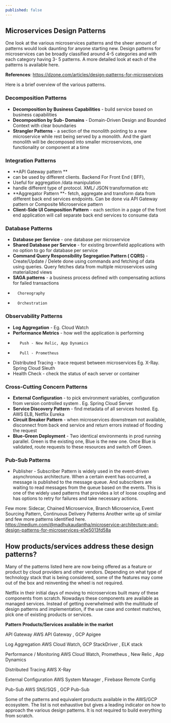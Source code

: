 ```yaml
---
published: false
---
```

## Microservices Design Patterns

One look at the various microservices patterns and the sheer amount of patterns would look daunting for anyone starting new. Design patterns for microservices can be broadly classified around 4-5 categories and with each category having 3- 5 patterns. A more detailed look at each of the patterns is available here. 

**References**: https://dzone.com/articles/design-patterns-for-microservices

Here is a brief overview of the various patterns.

### Decomposition Patterns
- **Decomposition by Business Capabilities** - build service based on business capabilities
- **Decomposition by Sub- Domains** - Domain-Driven Design and Bounded Context with clear boundaries
- **Strangler Patterns** - a section of the monolith pointing to a new microservice while rest being served by a monolith. And the giant monolith will be decomposed into smaller microservices,  one functionality or component at a time

### Integration Patterns
- **API Gateway pattern **
-	 can be used by different clients. Backend For Front End ( BFF),
- 	Useful for aggregation /data  manipulation
- 	handle different type of protocol. XML/ JSON transformation etc
- **Aggregator Pattern **- fetch, aggregate and transform data from different back end services endpoints. Can be done via API Gateway pattern or Composite Microservice pattern
- **Client-Side UI Composition Pattern** - each section in a page of the front end application will call separate back end services to consume data

### Database Patterns
- **Database per Service** - one database per microservice
- **Shared Database per Service** - for existing brownfield applications with no option to go for database per service
- **Command Query Responsibility Segregation Pattern ( CQRS)** - Create/Update / Delete done using commands and fetching of data using queries. Query fetches data from multiple microservices using materialized views
- **SAGA patterns** - a business process defined with compensating actions for failed transactions
- 		Choreography
- 		Orchestration

### Observability Patterns
- **Log Aggregation** - Eg. Cloud Watch
- **Performance Metrics** - how well the application is performing
-	 	 Push - New Relic, App Dynamics
-		 Pull - Prometheus
- Distributed Tracing - trace request between microservices Eg. X-Ray. Spring Cloud Sleuth
- Health Check - check the status of each server or container

### Cross-Cutting Concern Patterns
- **External Configuration** - to pick environment variables, configuration from version controlled system . Eg. Spring Cloud Server
- **Service Discovery Pattern** - find metadata of all services hosted. Eg. AWS ELB, Netflix Eureka
- **Circuit Breaker Pattern** - when microservices downstream not available, disconnect from back end service and return errors instead of flooding the request
- **Blue-Green Deployment** - Two identical environments in prod running parallel. Green is the existing one, Blue is the new one. Once Blue is validated, route requests to these resources and switch off Green.

### Pub-Sub Patterns
- Publisher - Subscriber Pattern is widely used in the event-driven asynchronous architecture. When a certain event has occurred, a message is published to the message queue. And subscribers are waiting to read messages from the queue based on the events. This is one of the widely used patterns that provides a lot of loose coupling and has options to retry for failures and take necessary actions.


Few more: Sidecar, Chained Microservice, Branch Microservice, Event Sourcing Pattern, Continuous Delivery Patterns
Another write up of similar and few more patterns identified here. 
https://medium.com/@madhukaudantha/microservice-architecture-and-design-patterns-for-microservices-e0e5013fd58a

## How products/services address these design patterns?

Many of the patterns listed here are now being offered as a feature or product by cloud providers and other vendors. Depending on what type of technology stack that is being considered, some of the features may come out of the box and reinventing the wheel is not required. 

Netflix in their initial days of moving to microservices built many of these components from scratch. Nowadays these components are available as managed services. Instead of getting overwhelmed with the multitude of design patterns and implementation, if the use case and context matches, pick one of existing products or services.


**Pattern**                      **Products/Services  available in the market**

API Gateway                     AWS API Gateway , GCP Apigee 

Log Aggregation                 AWS Cloud Watch, GCP StackDriver , ELK stack     

Performance / Monitoring        AWS Cloud Watch, Prometheus , New Relic , App Dynamics 

Distributed Tracing             AWS X-Ray

External Configuration          AWS System Manager , Firebase Remote Config

Pub-Sub                         AWS SNS/SQS , GCP Pub-Sub 



Some of the patterns and equivalent products available in the AWS/GCP ecosystem. The list is not exhaustive but gives a leading indicator on how to approach the various design patterns. It is not required to build everything from scratch.

